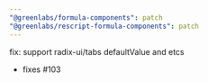 ```yaml
---
"@greenlabs/formula-components": patch
"@greenlabs/rescript-formula-components": patch
---
```


fix: support radix-ui/tabs defaultValue and etcs

- fixes #103
